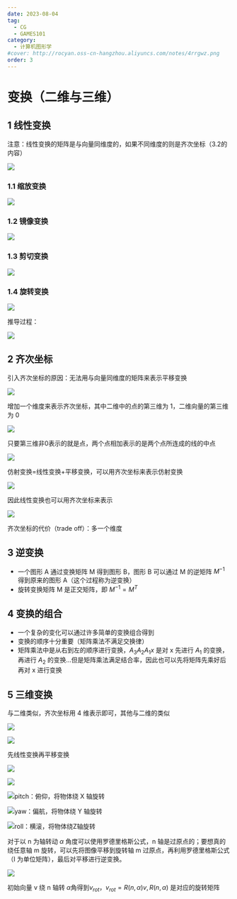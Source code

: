 ```yaml
---
date: 2023-08-04
tag:
  - CG
  - GAMES101
category:
  - 计算机图形学
#cover: http://rocyan.oss-cn-hangzhou.aliyuncs.com/notes/4rrgwz.png
order: 3
---
```


# 变换（二维与三维）

## 1 线性变换

注意：线性变换的矩阵是与向量同维度的，如果不同维度的则是齐次坐标（3.2的内容）

![](http://rocyan.oss-cn-hangzhou.aliyuncs.com/notes/xmkzhk.png)

### 1.1 缩放变换

![](http://rocyan.oss-cn-hangzhou.aliyuncs.com/notes/olyaws.png)

### 1.2 镜像变换

![](http://rocyan.oss-cn-hangzhou.aliyuncs.com/notes/558i9p.png)

### 1.3 剪切变换

![](http://rocyan.oss-cn-hangzhou.aliyuncs.com/notes/opj2o4.png)

### 1.4 旋转变换

![](http://rocyan.oss-cn-hangzhou.aliyuncs.com/notes/ujqeni.png)

推导过程：

![](http://rocyan.oss-cn-hangzhou.aliyuncs.com/notes/yc9qsv.jpg)

## 2 齐次坐标

引入齐次坐标的原因：无法用与向量同维度的矩阵来表示平移变换

![](http://rocyan.oss-cn-hangzhou.aliyuncs.com/notes/7u3xwi.png)

增加一个维度来表示齐次坐标，其中二维中的点的第三维为 1，二维向量的第三维为 0

![](http://rocyan.oss-cn-hangzhou.aliyuncs.com/notes/wdvxxv.png)

只要第三维非0表示的就是点，两个点相加表示的是两个点所连成的线的中点

![](http://rocyan.oss-cn-hangzhou.aliyuncs.com/notes/9p89xm.png)

仿射变换=线性变换+平移变换，可以用齐次坐标来表示仿射变换

![](http://rocyan.oss-cn-hangzhou.aliyuncs.com/notes/pyxxhr.png)

因此线性变换也可以用齐次坐标来表示

![](http://rocyan.oss-cn-hangzhou.aliyuncs.com/notes/36gpk3.png)

齐次坐标的代价（trade off）：多一个维度

## 3 逆变换

- 一个图形 A 通过变换矩阵 M 得到图形 B，图形 B 可以通过 M 的逆矩阵 $M^{-1}$ 得到原来的图形 A（这个过程称为逆变换）
- 旋转变换矩阵 M 是正交矩阵，即 $M^{-1}=M^T$

## 4 变换的组合

- 一个复杂的变化可以通过许多简单的变换组合得到
- 变换的顺序十分重要（矩阵乘法不满足交换律）
- 矩阵乘法中是从右到左的顺序进行变换，$A_3A_2A_1x$ 是对 x 先进行 $A_1$ 的变换，再进行 $A_2$ 的变换...但是矩阵乘法满足结合率，因此也可以先将矩阵先乘好后再对 x 进行变换

## 5 三维变换

与二维类似，齐次坐标用 4 维表示即可，其他与二维的类似

![](http://rocyan.oss-cn-hangzhou.aliyuncs.com/notes/xxrjw2.png)

![](http://rocyan.oss-cn-hangzhou.aliyuncs.com/notes/vin1jn.png)

先线性变换再平移变换

![](http://rocyan.oss-cn-hangzhou.aliyuncs.com/notes/glw030.png)

![](http://rocyan.oss-cn-hangzhou.aliyuncs.com/notes/kjfuq1.png)

![pitch：俯仰，将物体绕 X 轴旋转](http://rocyan.oss-cn-hangzhou.aliyuncs.com/notes/j7sbvt.jpg)

![yaw：偏航，将物体绕 Y 轴旋转](http://rocyan.oss-cn-hangzhou.aliyuncs.com/notes/x392m7.jpg)

![roll：横滚，将物体绕Z轴旋转](http://rocyan.oss-cn-hangzhou.aliyuncs.com/notes/6863ka.gif)

对于以 n 为轴转动 $\alpha$ 角度可以使用罗德里格斯公式，n 轴是过原点的；要想真的绕任意轴 m 旋转，可以先将图像平移到旋转轴 m 过原点，再利用罗德里格斯公式（I 为单位矩阵），最后对平移进行逆变换。

![](http://rocyan.oss-cn-hangzhou.aliyuncs.com/notes/ufk0a2.png)

初始向量 v 绕 n 轴转 $\alpha$角得到$v_{rot}$，$v_{rot}=R(n,\alpha)v,R(n,\alpha)$ 是对应的旋转矩阵
